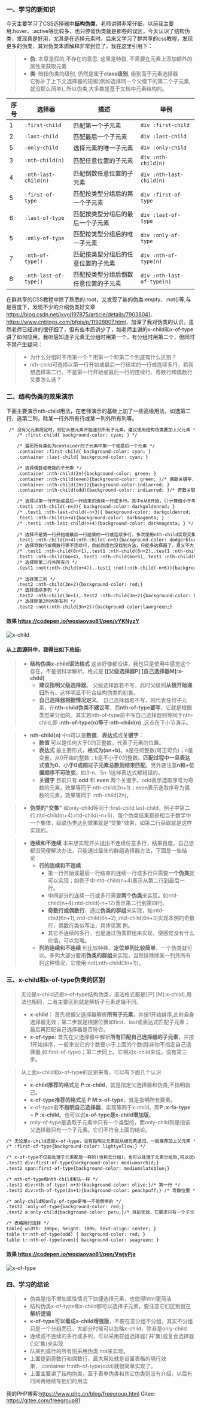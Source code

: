 ### 一、学习的新知识

今天主要学习了CSS选择器中**结构伪类**，老师讲得非常仔细，以前我主要用:hover、:active等比较多，也只停留伪类就是那些的误区，今天认识了结构伪类，发现真是好用，尤其是在选择元素时。后来又学习了群共享的css教程，发现更多的伪类，其对伪类本质解释非常到位了，我在这里引用下：

>* **伪**: 本意是假的,不存在的意思, 这里是特指, 不需要在元素上添加额外的属性来获取元素
>* **类**: 暗指伪类的级别, 仍然是属于**class级别**, 级别高于元素选择器  
>它弥补了上下文选择器的短板(例如选择同一个父级下的第二个子元素,就没那么简单), 所以伪类,大多数是基于文档中元素结构的。

|序号|选择器                 |描述                          |举例                       |
|---|----------------------|------------------------------|---------------------------|
|1  |`:first-child`         |匹配第一个子元素                 |`div :first-child`        |
|2  |`:last-child`         |匹配最后一个子元素               |`div :last-child`          |
|5  |`:only-child`         |选择元素的唯一子元素             |`div :only-child`          |
|3  |`:nth-child(n)`       |匹配任意位置的子元素             |`div :nth-child(n)`        |
|4  |`:nth-last-child(n)`  |匹配倒数任意位置的子元素          |`div :nth-last-child(n)`  |
|5  |`:first-of-type`       |匹配按类型分组后的第一个子元素     |`div :first-of-type`     |
|6  |`:last-of-type`       |匹配按类型分组后的最后一个子元素   |`div :last-of-type`       |
|5  |`:only-of-type`       |匹配按类型分组后的唯一子元素      |`div :only-of-type`       |
|7  |`:nth-of-type()`      |匹配按类型分组后的任意位置的子元素  |`div :nth-of-type(n)`     |
|8  |`:nth-last-of-type()` |匹配按类型分组后倒数任意位置的子元素|`div :nth-last-of-type(n)`|


在群共享的CSS教程中除了熟悉的:root，又发现了新的伪类:empty、:not()等,与是百度下，发现不少的介绍伪类好文章<https://blog.csdn.net/ixygj197875/article/details/79038041>、<https://www.cnblogs.com/bfgis/p/11928807.html>，加深了我对伪类的认识。虽然老师已经讲的很仔细了，但有些本质讲少了，如老师主讲的x-child和x-of-type讲了如何应用，我听后知道子元素无分组时用第一个，有分组时用第二个，但同时不禁产生疑问：

>- 为什么分组时不用第一个？用第一个和第二个到底有什么区别？
>- nth-child可选择以第一行开始或最后一行结束的一行或连续多行，若我想选择第二行、不是第一行开始或最后一行的连续行、奇数行和偶数行又要怎么选？

### 二、结构伪类的效果演示

下面主要演示nth-child用法，在老师演示的基础上加了一些高级用法，如选第二行，选第二列，除某一行外所有行或某一列外所有列等。

```html
 /* 没有父元素限定时，则它从根元素开始递归所有子元素。建议使用结构伪类要加上父元素 */
    /* :first-child{ background-color: cyan; } */

    /* 遍历所有类名为container的子元素中第一个或最后一个元素 */
    .container :first-child{ background-color: cyan; }
    .container :last-child{ background-color: cyan; }

    /* 选择偶数或奇数的子元素 */
    .container :nth-child(2n){background-color: green; }
    .container :nth-child(even){background-color: green; }/* 偶数关键字，同上效果 */
    .container :nth-child(2n+1){background-color:indianred; }
    .container :nth-child(odd){background-color: indianred; }/* 奇数关键字，同上效果 */

    /* 选择以第一行开始或最后一行结束的连续一行或多行。其中n从0开始，()计算值小于等于0或大于子元素个数时结束匹配 */
    .test1 :nth-child(-n+3){ background-color: darkgoldenrod; }
    /* .test1 :nth-last-child(-n+3){ background-color: darkgoldenrod; } */
    .test1 :nth-child(n+4){background-color: darkmagenta; }
    /* .test1 :nth-last-child(n+4){background-color: darkmagenta; } */
    
    /* 选择不是第一行开始或最后一行结束的一行或连续多行，多次使用nth-child实现交集效果 */
    .test1 :nth-child(n+4):nth-child(-n+6){background-color: dodgerblue;}
    /* 选择奇数行或偶数行等不连续行，目前百度也没找到方法，只能多选择器了，意义不大 */
    /* .test1 :nth-child(6n+1),.test1 :nth-child(6n+2),.test1 :nth-child(6n+3){background-color: red;}
    .test1 :nth-child(6n+4),.test1 :nth-child(6n+5),.test1 :nth-child(6n+6){background-color:aqua;}     */
    /* 选择除第二行外所有行 */
    .test1 :not(:nth-child(n+4)),.test1 :not(:nth-child(-n+6)){background-color: cadetblue;}
    
    /* 选择第二列 */
    .test2 :nth-child(3n+2){background-color: red;}
    /* 选择连续多列 */
    .test2 :nth-child(3n+1),.test2 :nth-child(3n+2){background-color: brown; }
    /* 选择除第2列外所有列 */
    .test2 :not(:nth-child(3n+2)){background-color:lawngreen;}
```

#### 效果 <https://codepen.io/woxiaoyao81/pen/vYKNyzY>
![x-child](x-child.png)

#### 从上面源码中，我得出如下总结:

>- **结构伪类x-child语法格式** 这点好像都没讲，我也只是使用中感觉这个存在，不是很科学解析。格式是 **[[父级选择器P] [自己选择器M]:x-child]** 
>    - **建议指明父级选择器**。 父级选择器若不写，此时父级则**从根开始递归**所有。这样明显不符合结构伪类的初衷。
>    - **自己选择器根据情况定义**。 自己选择器若不写，则代表任何子元素，在**nth-child伪类不建议写**，而**nth-of-type要写**，它就是根据类型来分组的。其实若nth-of-type前不写自己选择器则等同于nth-child,即 **:nth-of-type(n)等于:nth-child(n)** ,这点在下小节演示。

>- **nth-child(n)** 中n可以是**数值**、**表达式**或**关键字**：
>     - **数值** 可以是任何大于0的正整数，代表子元素的位置。
>     - **表达式**  最主要形式，**格式为(an+b)**。a是任何整数(可正可负)；n是变量，从0开始的整数；b是不小于0的整数。**匹配过程中一旦表达式值为0、小于0或超过子元素总数则结束匹配**。另外要注意**n和+位置顺序不可改变**。如3-n、5n-1这样表达式都错误的。
>     - **关键字** 目前只有 **odd** 和 **even** 两个关键字。odd表示选取序号为奇数的元素，效果等同于:nth-child(2n+1)；even表示选取序号为偶数的元素，效果等同于 :nth-child(2n)。

>- **伪类的"交集"** 如only-child等同于:first-child:last-child，例子中第二行:ntd-child(n+4):ntd-child(-n+6)，每个伪类结果都是相当于数学中一个集体，级联伪类达到效果就是"交集"效果，如第二行获取就是这样实现的。

>- **连续和不连续** 本来想实现开头提出不连续任意多行，结果百度，自己想都没简便解决办法，只能通过最笨的群组选择器方法，下面是一些结论：
>   - **行的连续和不连续** 
>      - 第一行开始或最后一行结束的连续一行或多行只需要**一个伪类**就可以实现；如例子中:ntd-child(n+4)表示从第二行到最后一行。
>      - 中间部分的连续一行或多行需要**两个伪类**来实现。如ntd-child(n+4):ntd-child(-n+12)表示第二行到第四行。
>      - **奇数行或偶数行**，通过**伪类的群组**来实现，如:ntd-chid(6n+1),:ntd-child(6n+2),:ntd-child(6n+3)实现本例的奇数行，偶数行类似写法，具体见案
例。
>      - 其它不连续的多行，也是通过伪类群组来实现，便感觉没有什么价值，可以忽略。
>   - **列的连续和不连续**
> 列比较特殊，**定位单列比较简单**，一个伪类就可以。多列大部分要用**伪类的群组**来实现，当然排除除某一列外所有列这种情况，它使用:not(:nth-child(3n+1))。

### 三、x-child和x-of-type伪类的区别

>无论是x-child还是x-of-type结构伪类，语法格式都是[[P] [M]:x-child],用法也相同，二者主要区别就是解析子元素逻辑不同。
>- **x-child：** 首先根据父选择器解析**所有子元素**，并按1开始排序,此时自身选择器无效；第二步就是根据位置如first、last或表达式匹配子元素；最后再匹配自己选择器是否符合。
>- **x-of-type:** 首先在父选择器中解析**所有匹配自己选择器的子元素**，并按1开始排序，一般来说它的个数要小于上面的个数(除非你不指定自己选择器,如:first-of-type)；第二步同上。它相对x-child来说，没有第三步。


>从上面x-child和x-of-type的区别来看，可以有下面几个认识
>- **x-child推荐的格式**是 **P :x-child**，就是指定父选择器和伪类,不指明自己。
>- **x-of-type推荐的格式**是 **P M:x-of-type**，就是指明所有要素。
>- x-of-type若**不指明自己选择器**，实现等同于x-child。即**P :x-fo-type** = **P :x-child**。也可以说**x-of-type是x-child增加版**。
>- only-of-type是选取子元素中只有一个类型的，而only-child则是指该父选择器只有一个子元素。它们不符合上面的结论。

```html
/* 无论是x-child还是x-of-type，没有指明父元素就从根元素递归，一般推荐加上父元素 */
/* :first-of-type{background-color: lightyellow;} */

/* x-of-type不仅能处理子元素都是一样的(也称无分组)，也可以处理子元素分组的,可以说x-of-type是x-child增强版，x-child可以忘掉了 */
.test1 div:first-of-type{background-color: mediumorchid;}
.test2 span:first-of-type{background-color: mediumslateblue;}

/* nth-of-type和nth-child用法一样 */
.test1 div:nth-of-type(-n+3){background-color: olive;}/* 第一行 */
.test1 div:nth-of-type(2n+1){background-color: peachpuff;} /* 奇数位置 */

/* only-child和only-of-type是唯一不能替换的 */
.test2 :only-of-type{background-color: red;}
.test2 a:only-child{background-color: peru;}/* 目前无效，它要求只有一个子元素 */

/* 表格隔行选择 */
table{ width: 300px; height: 100%; text-align: center; }
table tr:nth-of-type(odd) { background-color: red; }
table tr:nth-of-type(even){ background-color: seagreen; }
```

#### 效果 <https://codepen.io/woxiaoyao81/pen/VwjvPje>
![x-of-type](x-of-type.png)

### 四、学习的结论
>- 伪类是指不增加属性情况下快捷选择元素，也使得html更简洁
>- 结构伪类x-of-type和x-child都可以选择子元素，要注意它们区别就在**解析逻辑**
>- **x-of-type可以看成x-child增强版**，不要在意分组不分组，其实不分组只是一个分组而已，大部分时候可以忽略x-child，除非是only-child
>- 连续或不连续的多行或多列，可以采用群组选择器('并'集)或复合选择器('交'集)来实现
>- 队某列或行的所有则采用伪类:not来实现。
>- 上面提到奇数行和偶数行，最大用处就是设置表格的隔行效果，.container tr:nth-of-type(odd)就很简单实现了。
>- 上面主要讲了结构伪类，至于表单伪类和其它伪类则没有介绍，以后有时间再继续写他们的用法

我的PHP博客:<https://www.php.cn/blog/freegroup.html>
Gitee: <https://gitee.com/freegroup81>
